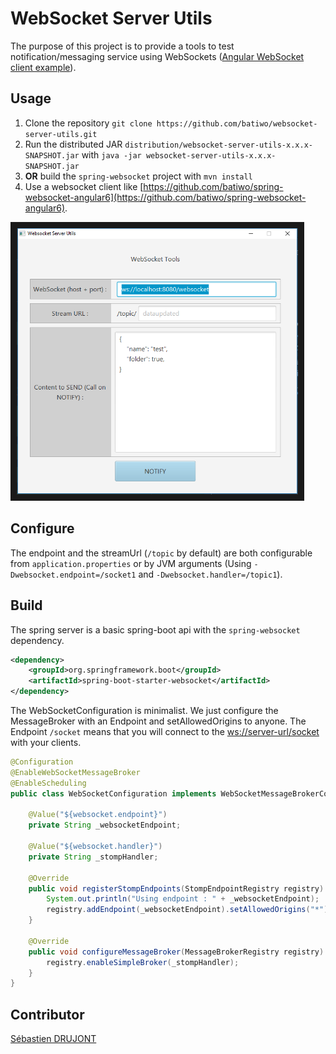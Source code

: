# WebSocket Server Utils

The purpose of this project is to provide a tools to test notification/messaging service using WebSockets ([Angular WebSocket client example](https://github.com/batiwo/spring-websocket-angular6)).

## Usage
1. Clone the repository `git clone https://github.com/batiwo/websocket-server-utils.git` 
2. Run the distributed JAR `distribution/websocket-server-utils-x.x.x-SNAPSHOT.jar` with `java -jar websocket-server-utils-x.x.x-SNAPSHOT.jar`
3. **OR** build the `spring-websocket` project with `mvn install`
4. Use a websocket client like [https://github.com/batiwo/spring-websocket-angular6](https://github.com/batiwo/spring-websocket-angular6).

<img src="demo.png" alt="Screenshot of running demo" width="450" border="10"/>

## Configure
The endpoint and the streamUrl (`/topic` by default) are both configurable from `application.properties` or by JVM arguments (Using `-Dwebsocket.endpoint=/socket1` and `-Dwebsocket.handler=/topic1`).

## Build
The spring server is a basic spring-boot api with the `spring-websocket` dependency.

```xml
<dependency>
    <groupId>org.springframework.boot</groupId>
    <artifactId>spring-boot-starter-websocket</artifactId>
</dependency>
```

The WebSocketConfiguration is minimalist.
We just configure the MessageBroker with an Endpoint and setAllowedOrigins to anyone.
The Endpoint `/socket` means that you will connect to the [ws://server-url/socket](ws://server-url/socket) with your clients.

```java
@Configuration
@EnableWebSocketMessageBroker
@EnableScheduling
public class WebSocketConfiguration implements WebSocketMessageBrokerConfigurer {

    @Value("${websocket.endpoint}")
    private String _websocketEndpoint;

    @Value("${websocket.handler}")
    private String _stompHandler;

    @Override
    public void registerStompEndpoints(StompEndpointRegistry registry) {
        System.out.println("Using endpoint : " + _websocketEndpoint);
        registry.addEndpoint(_websocketEndpoint).setAllowedOrigins("*");
    }

    @Override
    public void configureMessageBroker(MessageBrokerRegistry registry) {
        registry.enableSimpleBroker(_stompHandler);
    }
}
```

## Contributor
[Sébastien DRUJONT](https://github.com/batiwo)
